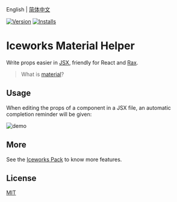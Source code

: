 English | [简体中文](./README.md)

[![Version](https://vsmarketplacebadge.apphb.com/version/iceworks-team.iceworks-material-helper.svg)](https://marketplace.visualstudio.com/items?itemName=iceworks-team.iceworks-material-helper)
[![Installs](https://vsmarketplacebadge.apphb.com/installs-short/iceworks-team.iceworks-material-helper.svg)](https://marketplace.visualstudio.com/items?itemName=iceworks-team.iceworks-material-helper)

# Iceworks Material Helper

Write props easier in [JSX](https://reactjs.org/docs/introducing-jsx.html), friendly for React and [Rax](https://rax.js.org/).

> What is [material](https://ice.alibaba-inc.com/docs/materials/about)?

## Usage

When editing the props of a component in a JSX file, an automatic completion reminder will be given:

![demo](https://img.alicdn.com/tfs/TB1pNj5x7Y2gK0jSZFgXXc5OFXa-1688-780.gif)

## More

See the [Iceworks Pack](https://marketplace.visualstudio.com/items?itemName=iceworks-team.iceworks) to know more features.

## License

[MIT](https://github.com/ice-lab/iceworks/blob/master/LICENSE)
